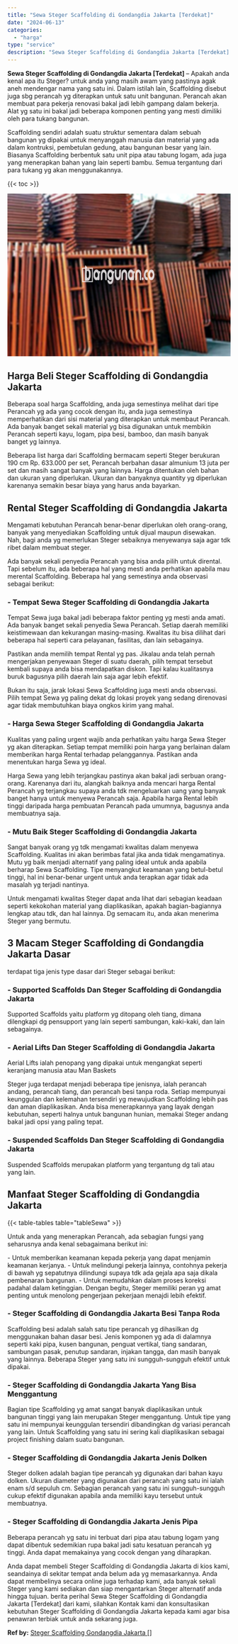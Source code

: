 ```yaml
---
title: "Sewa Steger Scaffolding di Gondangdia Jakarta [Terdekat]"
date: "2024-06-13"
categories: 
  - "harga"
type: "service"
description: "Sewa Steger Scaffolding di Gondangdia Jakarta [Terdekat]. Anda dapat membeli Steger Scaffolding di Gondangdia Jakarta di kios kami, seandainya di sekitar tem..."
---
```


**Sewa Steger Scaffolding di Gondangdia Jakarta \[Terdekat\]** – Apakah anda kenal apa itu Steger? untuk anda yang masih awam yang pastinya agak aneh mendengar nama yang satu ini. Dalam istilah lain, Scaffolding disebut juga sbg perancah yg diterapkan untuk satu unit bangunan. Perancah akan membuat para pekerja renovasi bakal jadi lebih gampang dalam bekerja. Alat yg satu ini bakal jadi beberapa komponen penting yang mesti dimiliki oleh para tukang bangunan.

Scaffolding sendiri adalah suatu struktur sementara dalam sebuah bangunan yg dipakai untuk menyanggah manusia dan material yang ada dalam kontruksi, pembetulan gedung, atau bangunan besar yang lain. Biasanya Scaffolding berbentuk satu unit pipa atau tabung logam, ada juga yang menerapkan bahan yang lain seperti bambu. Semua tergantung dari para tukang yg akan menggunakannya.

{{< toc >}}

![Sewa Steger Scaffolding di Gondangdia Jakarta [Terdekat]](/images/sewa-scaffolding-steger-12.png)

## Harga Beli Steger Scaffolding di Gondangdia Jakarta

Beberapa soal harga Scaffolding, anda juga semestinya melihat dari tipe Perancah yg ada yang cocok dengan itu, anda juga semestinya memperhatikan dari sisi material yang diterapkan untuk membaut Perancah. Ada banyak banget sekali material yg bisa digunakan untuk membikin Perancah seperti kayu, logam, pipa besi, bamboo, dan masih banyak banget yg lainnya.

Beberapa list harga dari Scaffolding bermacam seperti Steger berukuran 190 cm Rp. 633.000 per set, Perancah berbahan dasar almunium 13 juta per set dan masih sangat banyak yang lainnya. Harga ditentukan oleh bahan dan ukuran yang diperlukan. Ukuran dan banyaknya quantity yg diperlukan karenanya semakin besar biaya yang harus anda bayarkan.

## Rental Steger Scaffolding di Gondangdia Jakarta

Mengamati kebutuhan Perancah benar-benar diperlukan oleh orang-orang, banyak yang menyediakan Scaffolding untuk dijual maupun disewakan. Nah, bagi anda yg memerlukan Steger sebaiknya menyewanya saja agar tdk ribet dalam membuat steger.

Ada banyak sekali penyedia Perancah yang bisa anda pilih untuk dirental. Tapi sebelum itu, ada beberapa hal yang mesti anda perhatikan apabila mau merental Scaffolding. Beberapa hal yang semestinya anda observasi sebagai berikut:

### \- Tempat Sewa Steger Scaffolding di Gondangdia Jakarta

Tempat Sewa juga bakal jadi beberapa faktor penting yg mesti anda amati. Ada banyak banget sekali penyedia Sewa Perancah. Setiap daerah memiliki keistimewaan dan kekurangan masing-masing. Kwalitas itu bisa dilihat dari beberapa hal seperti cara pelayanan, fasilitas, dan lain sebagainya.

Pastikan anda memilih tempat Rental yg pas. Jikalau anda telah pernah mengerjakan penyewaan Steger di suatu daerah, pilih tempat tersebut kembali supaya anda bisa mendapatkan diskon. Tapi kalau kualitasnya buruk bagusnya pilih daerah lain saja agar lebih efektif.

Bukan itu saja, jarak lokasi Sewa Scaffolding juga mesti anda observasi. Pilih tempat Sewa yg paling dekat dg lokasi proyek yang sedang direnovasi agar tidak membutuhkan biaya ongkos kirim yang mahal.

### \- Harga Sewa Steger Scaffolding di Gondangdia Jakarta

Kualitas yang paling urgent wajib anda perhatikan yaitu harga Sewa Steger yg akan diterapkan. Setiap tempat memiliki poin harga yang berlainan dalam memberikan harga Rental terhadap pelanggannya. Pastikan anda menentukan harga Sewa yg ideal.

Harga Sewa yang lebih terjangkau pastinya akan bakal jadi serbuan orang-orang. Karenanya dari itu, alangkah baiknya anda mencari harga Rental Perancah yg terjangkau supaya anda tdk mengeluarkan uang yang banyak banget hanya untuk menyewa Perancah saja. Apabila harga Rental lebih tinggi daripada harga pembuatan Perancah pada umumnya, bagusnya anda membuatnya saja.

### \- Mutu Baik Steger Scaffolding di Gondangdia Jakarta

Sangat banyak orang yg tdk mengamati kwalitas dalam menyewa Scaffolding. Kualitas ini akan berimbas fatal jika anda tidak mengamatinya. Mutu yg baik menjadi alternatif yang paling ideal untuk anda apabila berharap Sewa Scaffolding. Tipe menyangkut keamanan yang betul-betul tinggi, hal ini benar-benar urgent untuk anda terapkan agar tidak ada masalah yg terjadi nantinya.

Untuk mengamati kwalitas Steger dapat anda lihat dari sebagian keadaan seperti kekokohan material yang diaplikasikan, apakah bagian-bagiannya lengkap atau tdk, dan hal lainnya. Dg semacam itu, anda akan menerima Steger yang bermutu.

## 3 Macam Steger Scaffolding di Gondangdia Jakarta Dasar

terdapat tiga jenis type dasar dari Steger sebagai berikut:

### \- Supported Scaffolds Dan Steger Scaffolding di Gondangdia Jakarta

Supported Scaffolds yaitu platform yg ditopang oleh tiang, dimana dilengkapi dg pensupport yang lain seperti sambungan, kaki-kaki, dan lain sebagainya.

### \- Aerial Lifts Dan Steger Scaffolding di Gondangdia Jakarta

Aerial Lifts ialah penopang yang dipakai untuk mengangkat seperti keranjang manusia atau Man Baskets

Steger juga terdapat menjadi beberapa tipe jenisnya, ialah perancah andang, perancah tiang, dan perancah besi tanpa roda. Setiap mempunyai keunggulan dan kelemahan tersendiri yg mewujudkan Scaffolding lebih pas dan aman diaplikasikan. Anda bisa menerapkannya yang layak dengan kebutuhan, seperti halnya untuk bangunan hunian, memakai Steger andang bakal jadi opsi yang paling tepat.

### \- Suspended Scaffolds Dan Steger Scaffolding di Gondangdia Jakarta

Suspended Scaffolds merupakan platform yang tergantung dg tali atau yang lain.

## Manfaat Steger Scaffolding di Gondangdia Jakarta

{{< table-tables table="tableSewa" >}}

Untuk anda yang menerapkan Perancah, ada sebagian fungsi yang seharusnya anda kenal sebagaimana berikut ini:

\- Untuk memberikan keamanan kepada pekerja yang dapat menjamin keamanan kerjanya. - Untuk melindungi pekerja lainnya, contohnya pekerja di bawah yg sepatutnya dilindungi supaya tdk ada gejala apa saja dikala pembenaran bangunan. - Untuk memudahkan dalam proses koreksi padahal dalam ketinggian. Dengan begitu, Steger memiliki peran yg amat penting untuk menolong pengerjaan pekerjaan menajdi lebih efektif.

### \- Steger Scaffolding di Gondangdia Jakarta Besi Tanpa Roda

Scaffolding besi adalah salah satu tipe perancah yg dihasilkan dg menggunakan bahan dasar besi. Jenis komponen yg ada di dalamnya seperti kaki pipa, kusen bangunan, penguat vertikal, tiang sandaran, sambungan pasak, penutup sandaran, injakan tangga, dan masih banyak yang lainnya. Beberapa Steger yang satu ini sungguh-sungguh efektif untuk dipakai.

### \- Steger Scaffolding di Gondangdia Jakarta Yang Bisa Menggantung

Bagian tipe Scaffolding yg amat sangat banyak diaplikasikan untuk bangunan tinggi yang lain merupakan Steger menggantung. Untuk tipe yang satu ini mempunyai keunggulan tersendiri dibandingkan dg variasi perancah yang lain. Untuk Scaffolding yang satu ini sering kali diaplikasikan sebagai project finishing dalam suatu bangunan.

### \- Steger Scaffolding di Gondangdia Jakarta Jenis Dolken

Steger dolken adalah bagian tipe perancah yg digunakan dari bahan kayu dolken. Ukuran diameter yang digunakan dari perancah yang satu ini ialah enam s/d sepuluh cm. Sebagian perancah yang satu ini sungguh-sungguh cukup efektif digunakan apabila anda memiliki kayu tersebut untuk membuatnya.

### \- Steger Scaffolding di Gondangdia Jakarta Jenis Pipa

Beberapa perancah yg satu ini terbuat dari pipa atau tabung logam yang dapat dibentuk sedemikian rupa bakal jadi satu kesatuan perancah yg tinggi. Anda dapat memakainya yang cocok dengan yang diharapkan.

Anda dapat membeli Steger Scaffolding di Gondangdia Jakarta di kios kami, seandainya di sekitar tempat anda belum ada yg memasarkannya. Anda dapat membelinya secara online juga terhadap kami, ada banyak sekali Steger yang kami sediakan dan siap mengantarkan Steger alternatif anda hingga tujuan. berita perihal Sewa Steger Scaffolding di Gondangdia Jakarta \[Terdekat\] dari kami, silahkan Kontak kami dan konsultasikan kebutuhan Steger Scaffolding di Gondangdia Jakarta kepada kami agar bisa penawran terbiak untuk anda sekarang juga.

**Ref by:** [Steger Scaffolding Gondangdia Jakarta []](https://id.wikipedia.org/wiki/Steger)
